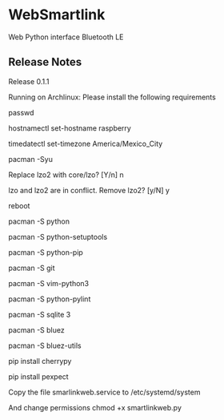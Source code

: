 WebSmartlink
=========

Web Python interface Bluetooth LE 

Release Notes
-------------

Release 0.1.1

Running on Archlinux: Please install the following requirements    

passwd

hostnamectl set-hostname raspberry

timedatectl set-timezone America/Mexico_City

pacman -Syu

Replace lzo2 with core/lzo? [Y/n] n

lzo and lzo2 are in conflict. Remove lzo2? [y/N] y

reboot

pacman -S python

pacman -S python-setuptools

pacman -S python-pip

pacman -S git

pacman -S vim-python3

pacman -S python-pylint

pacman -S sqlite 3

pacman -S bluez

pacman -S bluez-utils

pip install cherrypy

pip install pexpect

Copy the file smarlinkweb.service to /etc/systemd/system

And change permissions chmod +x smartlinkweb.py
